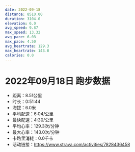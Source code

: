 ```yaml
---
date: 2022-09-18
distance: 8510.00
duration: 3104.0
elevation: 6.0
avg_speed: 9.87
max_speed: 13.32
avg_pace: 6.08
max_pace: 4.50
avg_heartrate: 129.3
max_heartrate: 143.0
calories: 0.0
---
```


# 2022年09月18日 跑步数据

- 距离：8.51公里
- 时长：0:51:44
- 海拔：6.0米
- 平均配速：6:04/公里
- 最快配速：4:30/公里
- 平均心率：129.3次/分钟
- 最大心率：143.0次/分钟
- 卡路里消耗：0.0千卡
- 活动链接：https://www.strava.com/activities/7828436458
